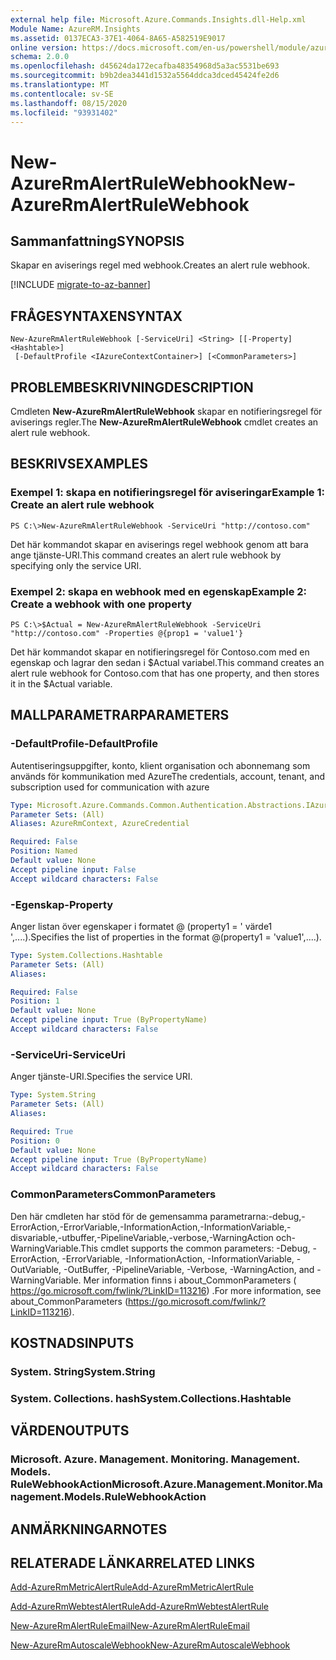 ```yaml
---
external help file: Microsoft.Azure.Commands.Insights.dll-Help.xml
Module Name: AzureRM.Insights
ms.assetid: 0137ECA3-37E1-4064-8A65-A582519E9017
online version: https://docs.microsoft.com/en-us/powershell/module/azurerm.insights/new-azurermalertrulewebhook
schema: 2.0.0
ms.openlocfilehash: d45624da172ecafba48354968d5a3ac5531be693
ms.sourcegitcommit: b9b2dea3441d1532a5564ddca3dced45424fe2d6
ms.translationtype: MT
ms.contentlocale: sv-SE
ms.lasthandoff: 08/15/2020
ms.locfileid: "93931402"
---
```

# <span data-ttu-id="ace30-101">New-AzureRmAlertRuleWebhook</span><span class="sxs-lookup"><span data-stu-id="ace30-101">New-AzureRmAlertRuleWebhook</span></span>

## <span data-ttu-id="ace30-102">Sammanfattning</span><span class="sxs-lookup"><span data-stu-id="ace30-102">SYNOPSIS</span></span>
<span data-ttu-id="ace30-103">Skapar en aviserings regel med webhook.</span><span class="sxs-lookup"><span data-stu-id="ace30-103">Creates an alert rule webhook.</span></span>

[!INCLUDE [migrate-to-az-banner](../../includes/migrate-to-az-banner.md)]

## <span data-ttu-id="ace30-104">FRÅGESYNTAXEN</span><span class="sxs-lookup"><span data-stu-id="ace30-104">SYNTAX</span></span>

```
New-AzureRmAlertRuleWebhook [-ServiceUri] <String> [[-Property] <Hashtable>]
 [-DefaultProfile <IAzureContextContainer>] [<CommonParameters>]
```

## <span data-ttu-id="ace30-105">PROBLEMBESKRIVNING</span><span class="sxs-lookup"><span data-stu-id="ace30-105">DESCRIPTION</span></span>
<span data-ttu-id="ace30-106">Cmdleten **New-AzureRmAlertRuleWebhook** skapar en notifieringsregel för aviserings regler.</span><span class="sxs-lookup"><span data-stu-id="ace30-106">The **New-AzureRmAlertRuleWebhook** cmdlet creates an alert rule webhook.</span></span>

## <span data-ttu-id="ace30-107">BESKRIVS</span><span class="sxs-lookup"><span data-stu-id="ace30-107">EXAMPLES</span></span>

### <span data-ttu-id="ace30-108">Exempel 1: skapa en notifieringsregel för aviseringar</span><span class="sxs-lookup"><span data-stu-id="ace30-108">Example 1: Create an alert rule webhook</span></span>
```
PS C:\>New-AzureRmAlertRuleWebhook -ServiceUri "http://contoso.com"
```

<span data-ttu-id="ace30-109">Det här kommandot skapar en aviserings regel webhook genom att bara ange tjänste-URI.</span><span class="sxs-lookup"><span data-stu-id="ace30-109">This command creates an alert rule webhook by specifying only the service URI.</span></span>

### <span data-ttu-id="ace30-110">Exempel 2: skapa en webhook med en egenskap</span><span class="sxs-lookup"><span data-stu-id="ace30-110">Example 2: Create a webhook with one property</span></span>
```
PS C:\>$Actual = New-AzureRmAlertRuleWebhook -ServiceUri "http://contoso.com" -Properties @{prop1 = 'value1'}
```

<span data-ttu-id="ace30-111">Det här kommandot skapar en notifieringsregel för Contoso.com med en egenskap och lagrar den sedan i $Actual variabel.</span><span class="sxs-lookup"><span data-stu-id="ace30-111">This command creates an alert rule webhook for Contoso.com that has one property, and then stores it in the $Actual variable.</span></span>

## <span data-ttu-id="ace30-112">MALLPARAMETRAR</span><span class="sxs-lookup"><span data-stu-id="ace30-112">PARAMETERS</span></span>

### <span data-ttu-id="ace30-113">-DefaultProfile</span><span class="sxs-lookup"><span data-stu-id="ace30-113">-DefaultProfile</span></span>
<span data-ttu-id="ace30-114">Autentiseringsuppgifter, konto, klient organisation och abonnemang som används för kommunikation med Azure</span><span class="sxs-lookup"><span data-stu-id="ace30-114">The credentials, account, tenant, and subscription used for communication with azure</span></span>

```yaml
Type: Microsoft.Azure.Commands.Common.Authentication.Abstractions.IAzureContextContainer
Parameter Sets: (All)
Aliases: AzureRmContext, AzureCredential

Required: False
Position: Named
Default value: None
Accept pipeline input: False
Accept wildcard characters: False
```

### <span data-ttu-id="ace30-115">-Egenskap</span><span class="sxs-lookup"><span data-stu-id="ace30-115">-Property</span></span>
<span data-ttu-id="ace30-116">Anger listan över egenskaper i formatet @ (property1 = ' värde1 ',....).</span><span class="sxs-lookup"><span data-stu-id="ace30-116">Specifies the list of properties in the format @(property1 = 'value1',....).</span></span>

```yaml
Type: System.Collections.Hashtable
Parameter Sets: (All)
Aliases:

Required: False
Position: 1
Default value: None
Accept pipeline input: True (ByPropertyName)
Accept wildcard characters: False
```

### <span data-ttu-id="ace30-117">-ServiceUri</span><span class="sxs-lookup"><span data-stu-id="ace30-117">-ServiceUri</span></span>
<span data-ttu-id="ace30-118">Anger tjänste-URI.</span><span class="sxs-lookup"><span data-stu-id="ace30-118">Specifies the service URI.</span></span>

```yaml
Type: System.String
Parameter Sets: (All)
Aliases:

Required: True
Position: 0
Default value: None
Accept pipeline input: True (ByPropertyName)
Accept wildcard characters: False
```

### <span data-ttu-id="ace30-119">CommonParameters</span><span class="sxs-lookup"><span data-stu-id="ace30-119">CommonParameters</span></span>
<span data-ttu-id="ace30-120">Den här cmdleten har stöd för de gemensamma parametrarna:-debug,-ErrorAction,-ErrorVariable,-InformationAction,-InformationVariable,-disvariable,-utbuffer,-PipelineVariable,-verbose,-WarningAction och-WarningVariable.</span><span class="sxs-lookup"><span data-stu-id="ace30-120">This cmdlet supports the common parameters: -Debug, -ErrorAction, -ErrorVariable, -InformationAction, -InformationVariable, -OutVariable, -OutBuffer, -PipelineVariable, -Verbose, -WarningAction, and -WarningVariable.</span></span> <span data-ttu-id="ace30-121">Mer information finns i about_CommonParameters ( https://go.microsoft.com/fwlink/?LinkID=113216) .</span><span class="sxs-lookup"><span data-stu-id="ace30-121">For more information, see about_CommonParameters (https://go.microsoft.com/fwlink/?LinkID=113216).</span></span>

## <span data-ttu-id="ace30-122">KOSTNADS</span><span class="sxs-lookup"><span data-stu-id="ace30-122">INPUTS</span></span>

### <span data-ttu-id="ace30-123">System. String</span><span class="sxs-lookup"><span data-stu-id="ace30-123">System.String</span></span>

### <span data-ttu-id="ace30-124">System. Collections. hash</span><span class="sxs-lookup"><span data-stu-id="ace30-124">System.Collections.Hashtable</span></span>

## <span data-ttu-id="ace30-125">VÄRDEN</span><span class="sxs-lookup"><span data-stu-id="ace30-125">OUTPUTS</span></span>

### <span data-ttu-id="ace30-126">Microsoft. Azure. Management. Monitoring. Management. Models. RuleWebhookAction</span><span class="sxs-lookup"><span data-stu-id="ace30-126">Microsoft.Azure.Management.Monitor.Management.Models.RuleWebhookAction</span></span>

## <span data-ttu-id="ace30-127">ANMÄRKNINGAR</span><span class="sxs-lookup"><span data-stu-id="ace30-127">NOTES</span></span>

## <span data-ttu-id="ace30-128">RELATERADE LÄNKAR</span><span class="sxs-lookup"><span data-stu-id="ace30-128">RELATED LINKS</span></span>



[<span data-ttu-id="ace30-129">Add-AzureRmMetricAlertRule</span><span class="sxs-lookup"><span data-stu-id="ace30-129">Add-AzureRmMetricAlertRule</span></span>](./Add-AzureRmMetricAlertRule.md)

[<span data-ttu-id="ace30-130">Add-AzureRmWebtestAlertRule</span><span class="sxs-lookup"><span data-stu-id="ace30-130">Add-AzureRmWebtestAlertRule</span></span>](./Add-AzureRmWebtestAlertRule.md)

[<span data-ttu-id="ace30-131">New-AzureRmAlertRuleEmail</span><span class="sxs-lookup"><span data-stu-id="ace30-131">New-AzureRmAlertRuleEmail</span></span>](./New-AzureRmAlertRuleEmail.md)

[<span data-ttu-id="ace30-132">New-AzureRmAutoscaleWebhook</span><span class="sxs-lookup"><span data-stu-id="ace30-132">New-AzureRmAutoscaleWebhook</span></span>](./New-AzureRmAutoscaleWebhook.md)



